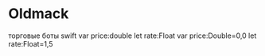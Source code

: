 # Oldmack
торговые боты 
swift 
var price:double
let rate:Float
var price:Double=0,0
let rate:Float=1,5
